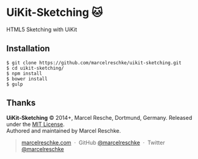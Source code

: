 # UiKit-Sketching :cat:

HTML5 Sketching with UiKit

## Installation


    $ git clone https://github.com/marcelreschke/uikit-sketching.git
    $ cd uikit-sketching/
    $ npm install
    $ bower install
    $ gulp

## Thanks

**UiKit-Sketching** © 2014+, Marcel Resche, Dortmund, Germany. Released under the [MIT License].<br>
Authored and maintained by Marcel Reschke.

> [marcelreschke.com](http://marcelreschke.com) &nbsp;&middot;&nbsp;
> GitHub [@marcelreschke](https://github.com/marcelreschke) &nbsp;&middot;&nbsp;
> Twitter [@marcelreschke](https://twitter.com/marcelreschke)

[MIT License]: http://mit-license.org/
